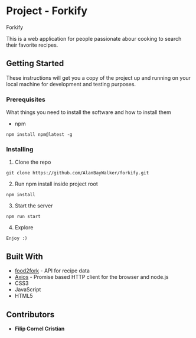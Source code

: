 # Project - Forkify #

Forkify

This is a web application for people passionate abour cooking to search their favorite recipes. 

## Getting Started ##

These instructions will get you a copy of the project up and running on your local machine for development and testing purposes.

### Prerequisites ###

What things you need to install the software and how to install them

- npm

```
npm install npm@latest -g
```

### Installing ###

1. Clone the repo

```
git clone https://github.com/AlanBayWalker/forkify.git
```

2. Run npm install inside project root

```
npm install
```

3. Start the server

```
npm run start
```

4. Explore

```
Enjoy :)
```

## Built With ##

* [food2fork](https://www.food2fork.com/) - API for recipe data
* [Axios](https://github.com/axios/axios/) - Promise based HTTP client for the browser and node.js
* CSS3
* JavaScript
* HTML5

## Contributors ##

* **Filip Cornel Cristian**
